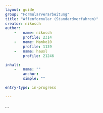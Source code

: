 ```yaml
---
layout: guide
group: "Formularverarbeitung"
title: "Affenformular (Standardverfahren)"
creator: nikosch
author:
    -   name: nikosch
        profile: 2314
    -   name: Manko10
        profile: 1139
    -   name: hausl
        profile: 21246

inhalt:
    -   name: ""
        anchor: 
        simple: ""

entry-type: in-progress

---
```


...
